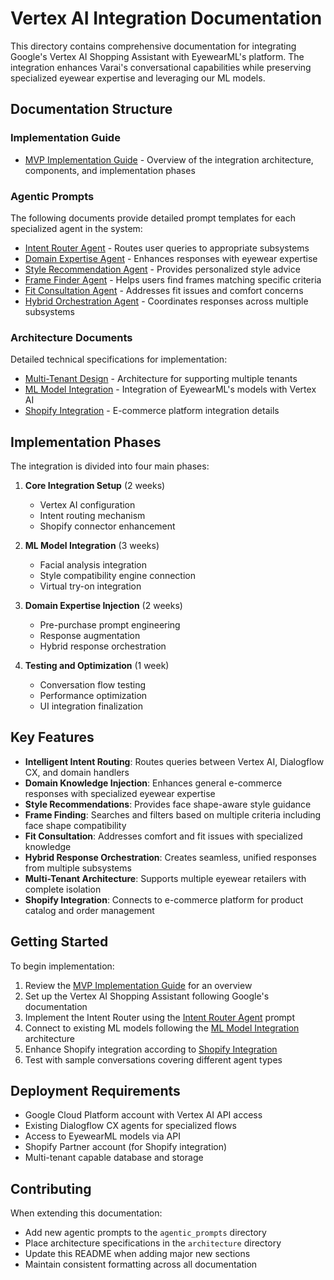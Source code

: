 # Vertex AI Integration Documentation

This directory contains comprehensive documentation for integrating Google's Vertex AI Shopping Assistant with EyewearML's platform. The integration enhances Varai's conversational capabilities while preserving specialized eyewear expertise and leveraging our ML models.

## Documentation Structure

### Implementation Guide

- [MVP Implementation Guide](./mvp_implementation_guide.md) - Overview of the integration architecture, components, and implementation phases

### Agentic Prompts

The following documents provide detailed prompt templates for each specialized agent in the system:

- [Intent Router Agent](./agentic_prompts/intent_router_agent.md) - Routes user queries to appropriate subsystems
- [Domain Expertise Agent](./agentic_prompts/domain_expertise_agent.md) - Enhances responses with eyewear expertise
- [Style Recommendation Agent](./agentic_prompts/style_recommendation_agent.md) - Provides personalized style advice
- [Frame Finder Agent](./agentic_prompts/frame_finder_agent.md) - Helps users find frames matching specific criteria
- [Fit Consultation Agent](./agentic_prompts/fit_consultation_agent.md) - Addresses fit issues and comfort concerns
- [Hybrid Orchestration Agent](./agentic_prompts/hybrid_orchestration_agent.md) - Coordinates responses across multiple subsystems

### Architecture Documents

Detailed technical specifications for implementation:

- [Multi-Tenant Design](./architecture/multi_tenant_design.md) - Architecture for supporting multiple tenants
- [ML Model Integration](./architecture/ml_model_integration.md) - Integration of EyewearML's models with Vertex AI
- [Shopify Integration](./architecture/shopify_integration.md) - E-commerce platform integration details

## Implementation Phases

The integration is divided into four main phases:

1. **Core Integration Setup** (2 weeks)
   - Vertex AI configuration
   - Intent routing mechanism
   - Shopify connector enhancement

2. **ML Model Integration** (3 weeks)
   - Facial analysis integration
   - Style compatibility engine connection
   - Virtual try-on integration

3. **Domain Expertise Injection** (2 weeks)
   - Pre-purchase prompt engineering
   - Response augmentation
   - Hybrid response orchestration

4. **Testing and Optimization** (1 week)
   - Conversation flow testing
   - Performance optimization
   - UI integration finalization

## Key Features

- **Intelligent Intent Routing**: Routes queries between Vertex AI, Dialogflow CX, and domain handlers
- **Domain Knowledge Injection**: Enhances general e-commerce responses with specialized eyewear expertise
- **Style Recommendations**: Provides face shape-aware style guidance
- **Frame Finding**: Searches and filters based on multiple criteria including face shape compatibility
- **Fit Consultation**: Addresses comfort and fit issues with specialized knowledge
- **Hybrid Response Orchestration**: Creates seamless, unified responses from multiple subsystems
- **Multi-Tenant Architecture**: Supports multiple eyewear retailers with complete isolation
- **Shopify Integration**: Connects to e-commerce platform for product catalog and order management

## Getting Started

To begin implementation:

1. Review the [MVP Implementation Guide](./mvp_implementation_guide.md) for an overview
2. Set up the Vertex AI Shopping Assistant following Google's documentation
3. Implement the Intent Router using the [Intent Router Agent](./agentic_prompts/intent_router_agent.md) prompt
4. Connect to existing ML models following the [ML Model Integration](./architecture/ml_model_integration.md) architecture
5. Enhance Shopify integration according to [Shopify Integration](./architecture/shopify_integration.md)
6. Test with sample conversations covering different agent types

## Deployment Requirements

- Google Cloud Platform account with Vertex AI API access
- Existing Dialogflow CX agents for specialized flows
- Access to EyewearML models via API
- Shopify Partner account (for Shopify integration)
- Multi-tenant capable database and storage

## Contributing

When extending this documentation:

- Add new agentic prompts to the `agentic_prompts` directory
- Place architecture specifications in the `architecture` directory
- Update this README when adding major new sections
- Maintain consistent formatting across all documentation
